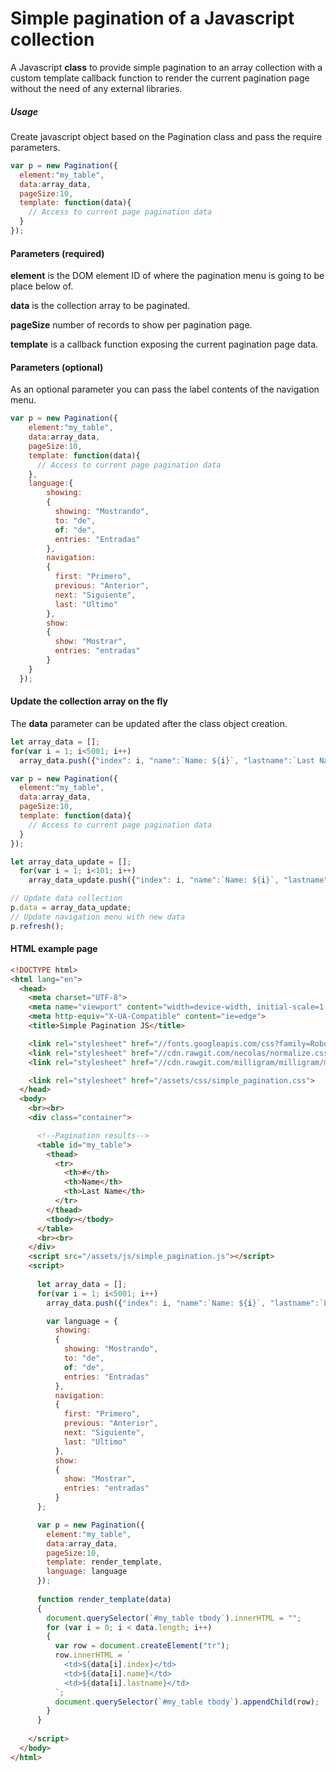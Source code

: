 # Simple pagination of a Javascript collection

A Javascript **class** to provide simple pagination to an array collection with a custom template callback function to render the current pagination page without the need of any external libraries.

##### Usage
Create javascript object based on the Pagination class and pass the require parameters.

```javascript
var p = new Pagination({
  element:"my_table",
  data:array_data,
  pageSize:10,
  template: function(data){
    // Access to current page pagination data
  }
});
```

#### Parameters (required)
**element** is the DOM element ID of where the pagination menu is going to be place below of.

**data** is the collection array to be paginated.

**pageSize** number of records to show per pagination page.

**template** is a callback function exposing the current pagination page data.

#### Parameters (optional)
As an optional parameter you can pass the label contents of the navigation menu.

```javascript
var p = new Pagination({
    element:"my_table",
    data:array_data,
    pageSize:10,
    template: function(data){
      // Access to current page pagination data
    },
    language:{
        showing:
        {
          showing: "Mostrando",
          to: "de",
          of: "de",
          entries: "Entradas"
        },
        navigation:
        {
          first: "Primero",
          previous: "Anterior",
          next: "Siguiente",
          last: "Ultimo"
        },
        show:
        {
          show: "Mostrar",
          entries: "entradas"
        }
    }
  });      
```

#### Update the collection array on the fly
The **data** parameter can be updated after the class object creation.
```javascript
let array_data = [];
for(var i = 1; i<5001; i++)
  array_data.push({"index": i, "name":`Name: ${i}`, "lastname":`Last Name: ${i}`});

var p = new Pagination({
  element:"my_table",
  data:array_data,
  pageSize:10,
  template: function(data){
    // Access to current page pagination data
  }
});

let array_data_update = [];
  for(var i = 1; i<101; i++)
    array_data_update.push({"index": i, "name":`Name: ${i}`, "lastname":`Last Name: ${i}`});

// Update data collection
p.data = array_data_update;
// Update navigation menu with new data
p.refresh();

```

#### HTML example page
```html
<!DOCTYPE html>
<html lang="en">
  <head>
    <meta charset="UTF-8">
    <meta name="viewport" content="width=device-width, initial-scale=1.0">
    <meta http-equiv="X-UA-Compatible" content="ie=edge">
    <title>Simple Pagination JS</title>

    <link rel="stylesheet" href="//fonts.googleapis.com/css?family=Roboto:300,300italic,700,700italic">
    <link rel="stylesheet" href="//cdn.rawgit.com/necolas/normalize.css/master/normalize.css">
    <link rel="stylesheet" href="//cdn.rawgit.com/milligram/milligram/master/dist/milligram.min.css">

    <link rel="stylesheet" href="/assets/css/simple_pagination.css">
  </head>
  <body>
    <br><br>
    <div class="container">

      <!--Pagination results-->
      <table id="my_table">
        <thead>
          <tr>
            <th>#</th>
            <th>Name</th>
            <th>Last Name</th>
          </tr>
        </thead>
        <tbody></tbody>
      </table>
      <br><br>
    </div>
    <script src="/assets/js/simple_pagination.js"></script>
    <script>
      
      let array_data = [];
      for(var i = 1; i<5001; i++)
        array_data.push({"index": i, "name":`Name: ${i}`, "lastname":`Last Name: ${i}`});

        var language = {
          showing:
          {
            showing: "Mostrando",
            to: "de",
            of: "de",
            entries: "Entradas"
          },
          navigation:
          {
            first: "Primero",
            previous: "Anterior",
            next: "Siguiente",
            last: "Ultimo"
          },
          show:
          {
            show: "Mostrar",
            entries: "entradas"
          }
      };

      var p = new Pagination({
        element:"my_table",
        data:array_data,
        pageSize:10,
        template: render_template,
        language: language
      });
        
      function render_template(data)
      {
        document.querySelector(`#my_table tbody`).innerHTML = "";
        for (var i = 0; i < data.length; i++) 
        {
          var row = document.createElement("tr");
          row.innerHTML = `
            <td>${data[i].index}</td>
            <td>${data[i].name}</td>
            <td>${data[i].lastname}</td>
          `;
          document.querySelector(`#my_table tbody`).appendChild(row);
        }
      }
      
    </script>
  </body>
</html>
```